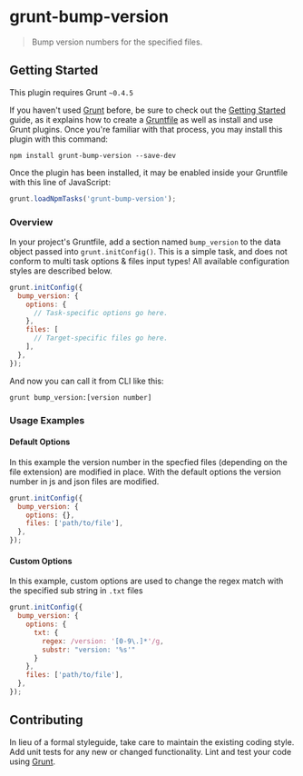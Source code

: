 # grunt-bump-version

> Bump version numbers for the specified files.

## Getting Started
This plugin requires Grunt `~0.4.5`

If you haven't used [Grunt](http://gruntjs.com/) before, be sure to check out the [Getting Started](http://gruntjs.com/getting-started) guide, as it explains how to create a [Gruntfile](http://gruntjs.com/sample-gruntfile) as well as install and use Grunt plugins. Once you're familiar with that process, you may install this plugin with this command:

```shell
npm install grunt-bump-version --save-dev
```

Once the plugin has been installed, it may be enabled inside your Gruntfile with this line of JavaScript:

```js
grunt.loadNpmTasks('grunt-bump-version');
```
### Overview
In your project's Gruntfile, add a section named `bump_version` to the data object passed into `grunt.initConfig()`. This is a simple task, and does not conform to multi task options & files input types! All available configuration styles are described below.

```js
grunt.initConfig({
  bump_version: {
    options: {
      // Task-specific options go here.
    },
    files: [
      // Target-specific files go here.
    ],
  },
});
```

And now you can call it from CLI like this:
```shell
grunt bump_version:[version number]
```

### Usage Examples

#### Default Options
In this example the version number in the specfied files (depending on the file extension) are modified in place. With the default options the version number in js and json files are modified.

```js
grunt.initConfig({
  bump_version: {
    options: {},
    files: ['path/to/file'],
  },
});
```

#### Custom Options
In this example, custom options are used to change the regex match with the specified sub string in `.txt` files

```js
grunt.initConfig({
  bump_version: {
    options: {
      txt: {
        regex: /version: '[0-9\.]*'/g,
        substr: "version: '%s'"
      }
    },
    files: ['path/to/file'],
  },
});
```

## Contributing
In lieu of a formal styleguide, take care to maintain the existing coding style. Add unit tests for any new or changed functionality. Lint and test your code using [Grunt](http://gruntjs.com/).
